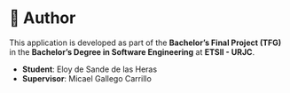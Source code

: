 # 👤 Author

This application is developed as part of the **Bachelor’s Final Project (TFG)** in the **Bachelor’s Degree in Software Engineering** at **ETSII - URJC**.

- **Student**: Eloy de Sande de las Heras
- **Supervisor**: Micael Gallego Carrillo
